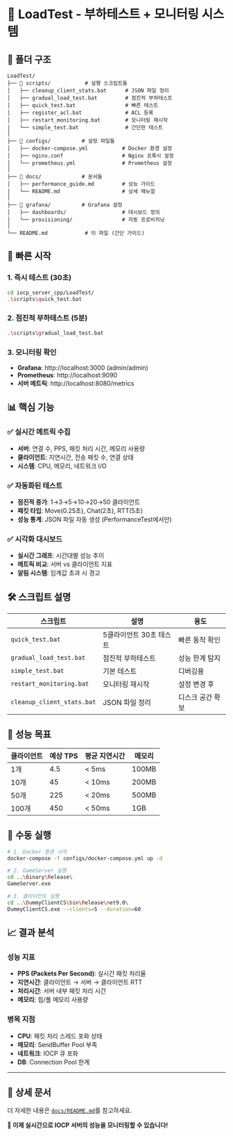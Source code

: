 # 🚀 LoadTest - 부하테스트 + 모니터링 시스템

## 📁 **폴더 구조**

```
LoadTest/
├── 📂 scripts/           # 실행 스크립트들
│   ├── cleanup_client_stats.bat      # JSON 파일 정리
│   ├── gradual_load_test.bat         # 점진적 부하테스트  
│   ├── quick_test.bat                # 빠른 테스트
│   ├── register_acl.bat              # ACL 등록
│   ├── restart_monitoring.bat        # 모니터링 재시작
│   └── simple_test.bat               # 간단한 테스트
│
├── 📂 configs/          # 설정 파일들
│   ├── docker-compose.yml           # Docker 환경 설정
│   ├── nginx.conf                   # Nginx 프록시 설정
│   └── prometheus.yml               # Prometheus 설정
│
├── 📂 docs/             # 문서들
│   ├── performance_guide.md         # 성능 가이드
│   └── README.md                    # 상세 매뉴얼
│
├── 📂 grafana/          # Grafana 설정
│   ├── dashboards/                  # 대시보드 정의
│   └── provisioning/                # 자동 프로비저닝
│
└── README.md            # 이 파일 (간단 가이드)
```

## 🚀 **빠른 시작**

### **1. 즉시 테스트 (30초)**
```bash
cd iocp_server_cpp/LoadTest/
.\scripts\quick_test.bat
```

### **2. 점진적 부하테스트 (5분)**
```bash
.\scripts\gradual_load_test.bat
```

### **3. 모니터링 확인**
- **Grafana**: http://localhost:3000 (admin/admin)
- **Prometheus**: http://localhost:9090
- **서버 메트릭**: http://localhost:8080/metrics

## 📊 **핵심 기능**

### ✅ **실시간 메트릭 수집**
- **서버**: 연결 수, PPS, 패킷 처리 시간, 메모리 사용량
- **클라이언트**: 지연시간, 전송 패킷 수, 연결 상태
- **시스템**: CPU, 메모리, 네트워크 I/O

### ✅ **자동화된 테스트**
- **점진적 증가**: 1→3→5→10→20→50 클라이언트
- **패킷 타입**: Move(0.25초), Chat(2초), RTT(5초)
- **성능 통계**: JSON 파일 자동 생성 (PerformanceTest에서만)

### ✅ **시각화 대시보드**
- **실시간 그래프**: 시간대별 성능 추이
- **메트릭 비교**: 서버 vs 클라이언트 지표
- **알림 시스템**: 임계값 초과 시 경고

## 🛠️ **스크립트 설명**

| 스크립트 | 설명 | 용도 |
|---------|------|------|
| `quick_test.bat` | 5클라이언트 30초 테스트 | 빠른 동작 확인 |
| `gradual_load_test.bat` | 점진적 부하테스트 | 성능 한계 탐지 |
| `simple_test.bat` | 기본 테스트 | 디버깅용 |
| `restart_monitoring.bat` | 모니터링 재시작 | 설정 변경 후 |
| `cleanup_client_stats.bat` | JSON 파일 정리 | 디스크 공간 확보 |

## 🎯 **성능 목표**

| 클라이언트 | 예상 TPS | 평균 지연시간 | 메모리 |
|-----------|----------|-------------|--------|
| 1개       | 4.5      | < 5ms       | 100MB  |
| 10개      | 45       | < 10ms      | 200MB  |
| 50개      | 225      | < 20ms      | 500MB  |
| 100개     | 450      | < 50ms      | 1GB    |

## 🔧 **수동 실행**

```bash
# 1. Docker 환경 시작
docker-compose -f configs/docker-compose.yml up -d

# 2. GameServer 실행
cd ..\Binary\Release\
GameServer.exe

# 3. 클라이언트 실행
cd ..\DummyClientCS\bin\Release\net9.0\
DummyClientCS.exe --clients=5 --duration=60
```

## 📈 **결과 분석**

### **성능 지표**
- **PPS (Packets Per Second)**: 실시간 패킷 처리율
- **지연시간**: 클라이언트 → 서버 → 클라이언트 RTT
- **처리시간**: 서버 내부 패킷 처리 시간
- **메모리**: 힙/풀 메모리 사용량

### **병목 지점**
- **CPU**: 패킷 처리 스레드 포화 상태
- **메모리**: SendBuffer Pool 부족
- **네트워크**: IOCP 큐 포화
- **DB**: Connection Pool 한계

---

## 📝 **상세 문서**

더 자세한 내용은 [`docs/README.md`](docs/README.md)를 참고하세요.

**🎉 이제 실시간으로 IOCP 서버의 성능을 모니터링할 수 있습니다!** 
